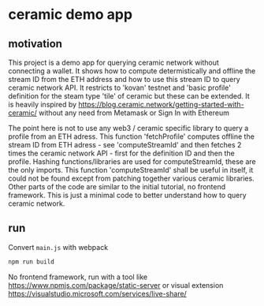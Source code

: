 # ceramic demo app

## motivation
This project is a demo app for querying ceramic network without connecting a wallet. It shows how to compute determistically and offline the stream ID from the ETH address and how to use this stream ID to query ceramic network API. It restricts to 'kovan' testnet and 'basic profile' definition for the steam type 'tile' of ceramic but these can be extended. It is heavily inspired by https://blog.ceramic.network/getting-started-with-ceramic/ without any need from Metamask or Sign In with Ethereum 


The point here is not to use any web3 / ceramic specific library to query a profile from an ETH adress. This function 'fetchProfile' computes offline the stream ID from ETH adress - see 'computeStreamId' and then fetches 2 times the ceramic network API - first for the definition ID and then the profile. Hashing functions/libraries are used for computeStreamId, these are the only imports. This function 'computeStreamId' shall be useful in itself, it could not be found except from patching together various ceramic libraries. Other parts of the code are similar to the initial tutorial, no frontend framework. This is just a minimal code to better understand how to query ceramic network.

## run
Convert `main.js` with webpack
```bash
npm run build
```

No frontend framework, run with a tool like https://www.npmjs.com/package/static-server or visual extension https://visualstudio.microsoft.com/services/live-share/
